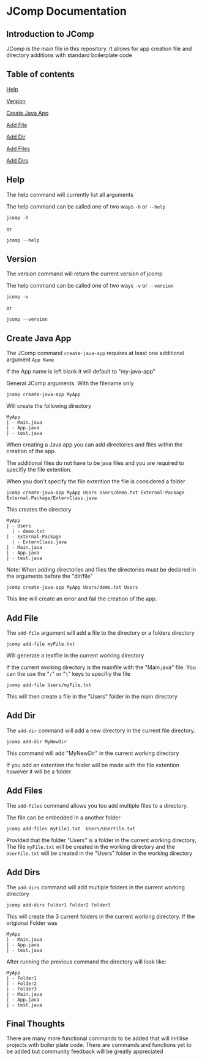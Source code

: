 # JComp Documentation

## Introduction to JComp
JComp is the main file in this repository. It allows for app creation file and directory additions with standard boilerplate code

## Table of contents
[Help](#help)

[Version](#version)

[Create Java App](#create-java-app)

[Add File](#add-file)

[Add Dir](#add-dir)

[Add Files](#add-files)

[Add Dirs](#add-dirs)

## Help

The help command will currently list all arguments

The help command can be called one of two ways `-h` or `--help`

```
jcomp -h
```
or 
```
jcomp --help
```

## Version

The version command will return the current version of jcomp

The help command can be called one of two ways `-v` or `--version`

```
jcomp -v
```
or 
```
jcomp --version
```

## Create Java App
The JComp command `create-java-app` requires at least one additional argument `App Name` 

If the App name is left blank it will default to "my-java-app"

General JComp arguments. 
With the filename only
```
jcomp create-java-app MyApp
```
Will create the following directory
```
MyApp
| - Main.java
| - App.java
| - test.java
```
When creating a Java app you can add directories and files within the creation of the app.

The additional files do not have to be java files and you are required to specifiy the file extention.

When you don't specify the file extention the file is considered a folder
```
jcomp create-java-app MyApp Users Users/demo.txt External-Package External-Package/ExternClass.java
```
This creates the directory
```
MyApp
| - Users
  | - demo.txt
| - External-Package
  | - ExternClass.java
| - Main.java
| - App.java
| - test.java
```

Note: When adding directories and files the directories must be declared in the arguments before the "dir/file"

```
jcomp create-java-app MyApp Users/demo.txt Users
```
This line will create an error and fail the creation of the app.

## Add File
The `add-file` argument will add a file to the directory or a folders directory
```
jcomp add-file myFile.txt
```
Will generate a textfile in the current working directory

If the current working directory is the mainfile with the "Main.java" file. You can the use the "`/`" or "`\`" keys to specifiy the file
```
jcomp add-file Users/myFile.txt
```
This will then create a file in the "Users" folder in the main directory
## Add Dir
The `add-dir` command will add a new directory in the current file directory. 
```
jcomp add-dir MyNewDir
```
This command will add "MyNewDir" in the current working directory

If you add an extention the folder will be made with the file extention however it will be a folder

## Add Files
The `add-files` command allows you too add multiple files to a directory.

The file can be embedded in a another folder

```
jcomp add-files myFile1.txt  Users/UserFile.txt
```
Provided that the folder "Users" is a folder in the current working directory, The file `myFile.txt` will be created in the working directory and the `UserFile.txt` will be created in the "Users" folder in the working directory

## Add Dirs
The `add-dirs` command will add multiple folders in the current working directory
```
jcomp add-dirs Folder1 Folder2 Folder3
```
This will create the 3 current folders in the current working directory.
If the origional Folder was 
```
MyApp
| - Main.java
| - App.java
| - test.java
```
After running the previous command the directory will look like:
```
MyApp 
| - Folder1
| - Folder2
| - Folder3
| - Main.java
| - App.java
| - test.java
```

## Final Thoughts
There are many more functional commands to be added that will initilise projects with boiler plate code.
There are commands and functions yet to be added but community feedback will be greatly appreciated

